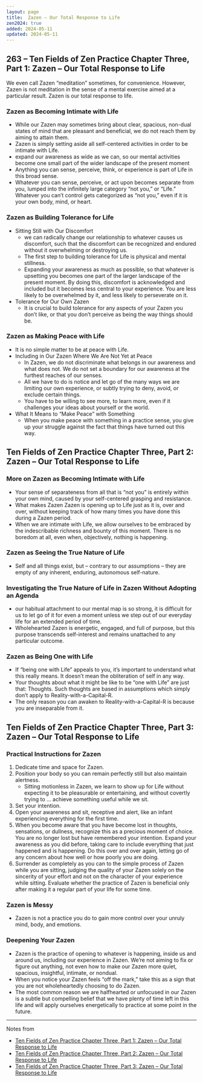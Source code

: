 ```yaml
---
layout: page
title:  Zazen – Our Total Response to Life
zen2024: true
added: 2024-05-11
updated: 2024-05-11
---
```


## 263 – Ten Fields of Zen Practice Chapter Three, Part 1: Zazen – Our Total Response to Life

We even call Zazen “meditation” sometimes, for convenience. However, Zazen is not meditation in the sense of a mental exercise aimed at a particular result. Zazen is our total response to life.

### Zazen as Becoming Intimate with Life

- While our Zazen may sometimes bring about clear, spacious, non-dual states of mind that are pleasant and beneficial, we do not reach them by aiming to attain them.
- Zazen is simply setting aside all self-centered activities in order to be intimate with Life.
- expand our awareness as wide as we can, so our mental activities become one small part of the wider landscape of the present moment
- Anything you can sense, perceive, think, or experience is part of Life in this broad sense.
- Whatever you can sense, perceive, or act upon becomes separate from you, lumped into the infinitely large category “not you,” or “Life.” Whatever you can’t control gets categorized as “not you,” even if it is your own body, mind, or heart. 

### Zazen as Building Tolerance for Life

- Sitting Still with Our Discomfort
    - we can radically change our relationship to whatever causes us discomfort, such that the discomfort can be recognized and endured without it overwhelming or destroying us. 
    - The first step to building tolerance for Life is physical and mental stillness. 
    - Expanding your awareness as much as possible, so that whatever is upsetting you becomes one part of the larger landscape of the present moment. By doing this, discomfort is acknowledged and included but it becomes less central to your experience. You are less likely to be overwhelmed by it, and less likely to perseverate on it. 
- Tolerance for Our Own Zazen
    -  It is crucial to build tolerance for any aspects of your Zazen you don’t like, or that you don’t perceive as being the way things should be. 

### Zazen as Making Peace with Life

- It is no simple matter to be at peace with Life.
- Including in Our Zazen Where We Are Not Yet at Peace
    - In Zazen, we do not discriminate what belongs in our awareness and what does not. We do not set a boundary for our awareness at the furthest reaches of our senses.
    - All we have to do is notice and let go of the many ways we are limiting our own experience, or subtly trying to deny, avoid, or exclude certain things.
    - You have to be willing to see more, to learn more, even if it challenges your ideas about yourself or the world. 
- What It Means to “Make Peace” with Something
    - When you make peace with something in a practice sense, you give up your struggle against the fact that things have turned out this way. 

## Ten Fields of Zen Practice Chapter Three, Part 2: Zazen – Our Total Response to Life

### More on Zazen as Becoming Intimate with Life

- Your sense of separateness from all that is “not you” is entirely within your own mind, caused by your self-centered grasping and resistance.
- What makes Zazen Zazen is opening up to Life just as it is, over and over, without keeping track of how many times you have done this during a Zazen period.
- When we are intimate with Life, we allow ourselves to be embraced by the indescribable richness and bounty of this moment. There is no boredom at all, even when, objectively, nothing is happening.

### Zazen as Seeing the True Nature of Life

- Self and all things exist, but – contrary to our assumptions – they are empty of any inherent, enduring, autonomous self-nature.

### Investigating the True Nature of Life in Zazen Without Adopting an Agenda

- our habitual attachment to our mental map is so strong, it is difficult for us to let go of it for even a moment unless we step out of our everyday life for an extended period of time.
- Wholehearted Zazen is energetic, engaged, and full of purpose, but this purpose transcends self-interest and remains unattached to any particular outcome.

### Zazen as Being One with Life

- If “being one with Life” appeals to you, it’s important to understand what this really means. It doesn’t mean the obliteration of self in any way.
- Your thoughts about what it might be like to be “one with Life” are just that: Thoughts. Such thoughts are based in assumptions which simply don’t apply to Reality-with-a-Capital-R.
- The only reason you can awaken to Reality-with-a-Capital-R is because you are inseparable from it. 

## Ten Fields of Zen Practice Chapter Three, Part 3: Zazen – Our Total Response to Life

### Practical Instructions for Zazen

1. Dedicate time and space for Zazen.
2. Position your body so you can remain perfectly still but also maintain alertness.
    - Sitting motionless in Zazen, we learn to show up for Life without expecting it to be pleasurable or entertaining, and without covertly trying to ... achieve something useful while we sit.
3. Set your intention.
4. Open your awareness and sit, receptive and alert, like an infant experiencing everything for the first time.
5. When you become aware that you have become lost in thoughts, sensations, or dullness, recognize this as a precious moment of choice. You are no longer lost but have remembered your intention. Expand your awareness as you did before, taking care to include everything that just happened and is happening. Do this over and over again, letting go of any concern about how well or how poorly you are doing.
6. Surrender as completely as you can to the simple process of Zazen while you are sitting, judging the quality of your Zazen solely on the sincerity of your effort and not on the character of your experience while sitting. Evaluate whether the practice of Zazen is beneficial only after making it a regular part of your life for some time. 

### Zazen is Messy

- Zazen is not a practice you do to gain more control over your unruly mind, body, and emotions.

### Deepening Your Zazen

- Zazen is the practice of opening to whatever is happening, inside us and around us, including our experience in Zazen. We’re not aiming to fix or figure out anything, not even how to make our Zazen more quiet, spacious, insightful, intimate, or nondual.
- When you notice your Zazen feels “off the mark,” take this as a sign that you are not wholeheartedly choosing to do Zazen. 
- The most common reason we are halfhearted or unfocused in our Zazen is a subtle but compelling belief that we have plenty of time left in this life and will apply ourselves energetically to practice at some point in the future.



---

Notes from

- [Ten Fields of Zen Practice Chapter Three, Part 1: Zazen – Our Total Response to Life](https://zenstudiespodcast.com/zazen-intimate-ten-fields/)
- [Ten Fields of Zen Practice Chapter Three, Part 2: Zazen – Our Total Response to Life](https://zenstudiespodcast.com/zazen-life-ten-fields/)
- [Ten Fields of Zen Practice Chapter Three, Part 3: Zazen – Our Total Response to Life](https://zenstudiespodcast.com/zazen-deepen/)
